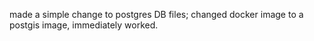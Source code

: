 made a simple change to postgres DB files;
changed docker image to a postgis image, immediately worked.
